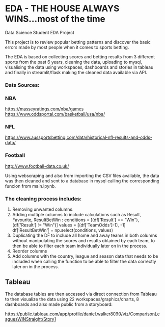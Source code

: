 # EDA - THE HOUSE ALWAYS WINS...most of the time

Data Science Student EDA Project

This project is to review popular betting patterns and discover the basic errors made by most people when it comes to sports betting.

The EDA is based on collecting scores and betting results from 3 different sports from the past 6 years, cleaning the data, uploading to mysql, visualising the data using workspaces, dashboards and stories in tableau and finally in streamlit/flask making the cleaned data available via API.

### Data Sources:

### NBA
https://masseyratings.com/nba/games
https://www.oddsportal.com/basketball/usa/nba/

### NFL
https://www.aussportsbetting.com/data/historical-nfl-results-and-odds-data/

### Football
http://www.football-data.co.uk/

Using webscraping and also from importing the CSV files available, the data was then cleaned and sent to a database in mysql calling the corresponding funcion from main.ipynb.

### The cleaning process includes:

1. Removing unwanted columns.
2. Adding multiple columns to include calculations such as Result, Favourite, ResultBetWin : 
      conditions = [(df['Result'] == "Win"),
      (df['Result'] != "Win")]
      values = [(df['TeamOdds']-1), -1]
      df['ResultBetWin'] = np.select(conditions, values)
3. Duplicating the DF to include all home and away teams in both columns without manipulating the scores and results obtained by each team, to then be able to filter each team individually later on in the process.
4. Reorder columns
5. Add columns with the country, league and season data that needs to be included when calling the function to be able to filter the data correctly later on in the process.

## Tableau

The database tables are then accessed via direct connection from Tableau to then visualize the data using 22 workspaces/graphics/charts, 8 dashboards and also made public from a storyboard:

https://public.tableau.com/app/profile/daniel.walker8090/viz/ComparisonLeaguesWINStraight/Story1


